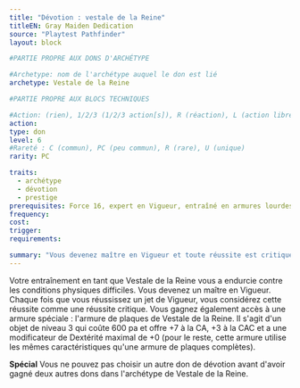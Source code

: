 ```yaml
---
title: "Dévotion : vestale de la Reine"
titleEN: Gray Maiden Dedication
source: "Playtest Pathfinder"
layout: block

#PARTIE PROPRE AUX DONS D'ARCHÉTYPE

#Archetype: nom de l'archétype auquel le don est lié
archetype: Vestale de la Reine

#PARTIE PROPRE AUX BLOCS TECHNIQUES

#Action: (rien), 1/2/3 (1/2/3 action[s]), R (réaction), L (action libre)
action: 
type: don
level: 6
#Rareté : C (commun), PC (peu commun), R (rare), U (unique)
rarity: PC

traits:
  - archétype
  - dévotion
  - prestige
prerequisites: Force 16, expert en Vigueur, entraîné en armures lourdes et dans toutes les armes de guerre, membre des Vestales de la Reine
frequency:
cost:
trigger:
requirements:

summary: "Vous devenez maître en Vigueur et toute réussite est critique."
---
```


Votre entraînement en tant que Vestale de la Reine vous a endurcie contre les conditions physiques difficiles. Vous devenez un maître en Vigueur. Chaque fois que vous réussissez un jet de Vigueur, vous considérez cette réussite comme une réussite critique. Vous gagnez également accès à une armure spéciale : l'armure de plaques de Vestale de la Reine. Il s'agit d'un objet de niveau 3 qui coûte 600 pa et offre +7 à la CA, +3 à la CAC et a une modificateur de Dextérité maximal de +0 (pour le reste, cette armure utilise les mêmes caractéristiques qu'une armure de plaques complètes).

**Spécial** Vous ne pouvez pas choisir un autre don de dévotion avant d'avoir gagné deux autres dons dans l'archétype de Vestale de la Reine.